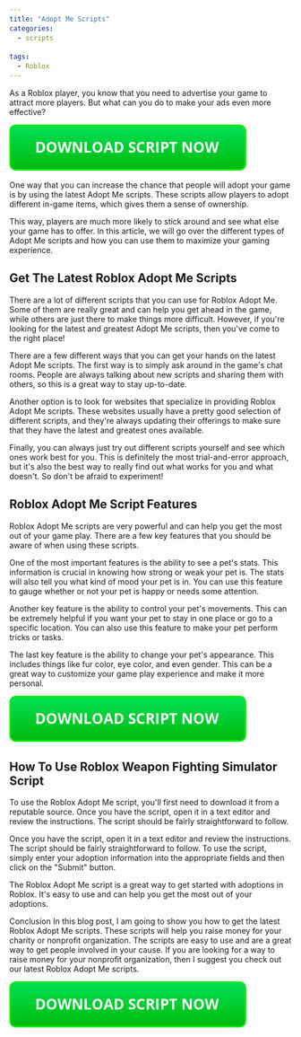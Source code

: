 ```yaml
---
title: "Adopt Me Scripts"
categories:
  - scripts
  
tags:
  - Roblox
---
```


As a Roblox player, you know that you need to advertise your game to attract more players. But what can you do to make your ads even more effective?

[![script button](https://github.com/robloxpaste/robloxpaste.github.io/blob/main/script_button.png?raw=true)](https://rbxpaste.com/latest-script)


One way that you can increase the chance that people will adopt your game is by using the latest Adopt Me scripts. These scripts allow players to adopt different in-game items, which gives them a sense of ownership.

This way, players are much more likely to stick around and see what else your game has to offer. In this article, we will go over the different types of Adopt Me scripts and how you can use them to maximize your gaming experience.

## Get The Latest Roblox Adopt Me Scripts

There are a lot of different scripts that you can use for Roblox Adopt Me. Some of them are really great and can help you get ahead in the game, while others are just there to make things more difficult. However, if you're looking for the latest and greatest Adopt Me scripts, then you've come to the right place!

There are a few different ways that you can get your hands on the latest Adopt Me scripts. The first way is to simply ask around in the game's chat rooms. People are always talking about new scripts and sharing them with others, so this is a great way to stay up-to-date.

Another option is to look for websites that specialize in providing Roblox Adopt Me scripts. These websites usually have a pretty good selection of different scripts, and they're always updating their offerings to make sure that they have the latest and greatest ones available.

Finally, you can always just try out different scripts yourself and see which ones work best for you. This is definitely the most trial-and-error approach, but it's also the best way to really find out what works for you and what doesn't. So don't be afraid to experiment!

## Roblox Adopt Me Script Features

Roblox Adopt Me scripts are very powerful and can help you get the most out of your game play. There are a few key features that you should be aware of when using these scripts.

One of the most important features is the ability to see a pet's stats. This information is crucial in knowing how strong or weak your pet is. The stats will also tell you what kind of mood your pet is in. You can use this feature to gauge whether or not your pet is happy or needs some attention.

Another key feature is the ability to control your pet's movements. This can be extremely helpful if you want your pet to stay in one place or go to a specific location. You can also use this feature to make your pet perform tricks or tasks.

The last key feature is the ability to change your pet's appearance. This includes things like fur color, eye color, and even gender. This can be a great way to customize your game play experience and make it more personal.

[![script button](https://github.com/robloxpaste/robloxpaste.github.io/blob/main/script_button.png?raw=true)](https://rbxpaste.com/latest-script)

## How To Use Roblox Weapon Fighting Simulator Script
To use the Roblox Adopt Me script, you'll first need to download it from a reputable source. Once you have the script, open it in a text editor and review the instructions. The script should be fairly straightforward to follow.

Once you have the script, open it in a text editor and review the instructions. The script should be fairly straightforward to follow. To use the script, simply enter your adoption information into the appropriate fields and then click on the "Submit" button.

The Roblox Adopt Me script is a great way to get started with adoptions in Roblox. It's easy to use and can help you get the most out of your adoptions.

Conclusion
In this blog post, I am going to show you how to get the latest Roblox Adopt Me scripts. These scripts will help you raise money for your charity or nonprofit organization. The scripts are easy to use and are a great way to get people involved in your cause. If you are looking for a way to raise money for your nonprofit organization, then I suggest you check out our latest Roblox Adopt Me scripts.

[![script button](https://github.com/robloxpaste/robloxpaste.github.io/blob/main/script_button.png?raw=true)](https://rbxpaste.com/latest-script)